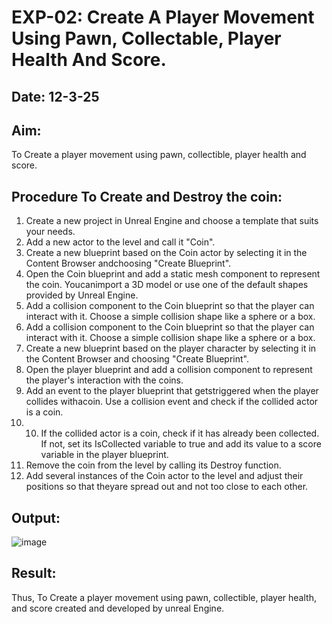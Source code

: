 # EXP-02: Create A Player Movement Using Pawn, Collectable, Player Health And Score.
## Date: 12-3-25
## Aim:
To Create a player movement using pawn, collectible, player health and score.

## Procedure To Create and Destroy the coin:
1. Create a new project in Unreal Engine and choose a template that suits your needs.
2.  Add a new actor to the level and call it "Coin".
3. Create a new blueprint based on the Coin actor by selecting it in the Content Browser andchoosing "Create Blueprint". 
4. Open the Coin blueprint and add a static mesh component to represent the coin. Youcanimport a 3D model or use one of the default shapes provided by Unreal Engine.
5.  Add a collision component to the Coin blueprint so that the player can interact with it. Choose a simple collision shape like a sphere or a box.
6.   Add a collision component to the Coin blueprint so that the player can interact with it. Choose a simple collision shape like a sphere or a box.
7.   Create a new blueprint based on the player character by selecting it in the Content
Browser and choosing "Create Blueprint".
8. Open the player blueprint and add a collision component to represent the player's
interaction with the coins.
9. Add an event to the player blueprint that getstriggered when the player collides withacoin. Use a collision event and check if the collided actor is a coin.
10. 10. If the collided actor is a coin, check if it has already been collected. If not, set its
IsCollected variable to true and add its value to a score variable in the player blueprint.
11. Remove the coin from the level by calling its Destroy function.
12. Add several instances of the Coin actor to the level and adjust their positions so that theyare spread out and not too close to each other.


## Output:

![image](https://github.com/user-attachments/assets/66e7011f-b661-48e3-a3e3-241eac2951f7)

## Result:
Thus, To Create a player movement using pawn, collectible, player health, and score created and developed by unreal Engine.
